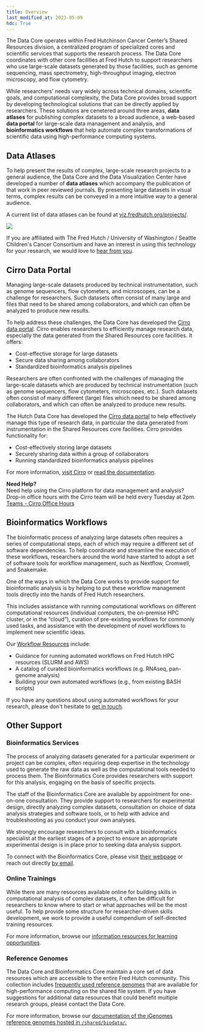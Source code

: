 ```yaml
---
title: Overview
last_modified_at: 2023-05-09
hdc: True
---
```


The Data Core operates within Fred Hutchinson Cancer Center’s Shared Resources division,
a centralized program of specialized cores and scientific services that supports the
research process. The Data Core coordinates with other core facilities at Fred Hutch
to support researchers who use large-scale datasets generated by those facilities,
such as genome sequencing, mass spectrometry, high-throughput imaging, electron
microscopy, and flow cytometry.

While researchers’ needs vary widely across technical domains, scientific goals, and
computational complexity, the Data Core provides broad support by developing
technological solutions that can be directly applied by researchers.
These solutions are cenetered around three areas,
**data atlases** for publishing complex datasets to a broad audience,
a web-based **data portal** for large-scale data management and analysis,
and **bioinformatics workflows** that help automate complex
transformations of scientific data using high-performance computing systems.

## Data Atlases

To help present the results of complex, large-scale research projects to a general audience,
the Data Core and the Data Visualization Center have developed a number of **data atlases**
which accompany the publication of that work in peer reviewed journals.
By presenting large datasets in visual terms, complex results can be conveyed in a
more intuitive way to a general audience.

A current list of data atlases can be found at
[viz.fredhutch.org/projects/](https://viz.fredhutch.org/projects/).

![](/hdc/assets/data-atlases-screenshot.png)

If you are affiliated with The Fred Hutch / University of Washington / Seattle Children's Cancer Consortium
and have an interest in using this technology for your research, we would love to [hear from you](mailto:viz@fredhutch.org).

## Cirro Data Portal

Managing large-scale datasets produced by technical instrumentation, such as genome sequencers,
flow cytometers, and microscopes, can be a challenge for researchers. Such datasets often
consist of many large and files that need to be shared among collaborators, and which can
often be analyzed to produce new results.

To help address these challenges, the Data Core has developed the [Cirro data portal](https://cirro.bio).
Cirro enables researchers to efficiently manage research data, especially the data
generated from the Shared Resources core facilities. It offers:

- Cost-effective storage for large datasets
- Secure data sharing among collaborators
- Standardized bioinformatics analysis pipelines

Researchers are often confronted with the challenges of managing the large-scale datasets
which are produced by technical instrumentation (such as genome sequencers, flow cytometers,
microscopes, etc.).
Such datasets often consist of many different (large) files which need to be shared
among collaborators, and which can often be analyzed to produce new results.

The Hutch Data Core has developed the [Cirro data portal](https://cirro.bio) to help effectively
manage this type of research data, in particular the data generated from instrumentation
in the Shared Resources core facilities. Cirro provides functionality for:

- Cost-effectively storing large datasets
- Securely sharing data within a group of collaborators
- Running standardized bioinformatics analysis pipelines

For more information, [visit Cirro](https://data-portal.io/) or
[read the documentation](https://docs.data-portal.io/).

**Need Help?**  
Need help using the Cirro platform for data management and analysis?
Drop-in office hours with the Cirro team will be held every Tuesday at 2pm.
[Teams - Cirro Office Hours](https://teams.microsoft.com/l/message/19:c505778d20754d3fb7986ac7a9332481@thread.skype/1682457978043)

## Bioinformatics Workflows

The bioinformatic process of analyzing large datasets often requires a series of computational steps,
each of which may require a different set of software dependencies.
To help coordinate and streamline the execution of these workflows,
researchers around the world have started to adopt a set of software tools for workflow management,
such as Nextflow, Cromwell, and Snakemake.

One of the ways in which the Data Core works to provide support for bioinformatic analysis is by
helping to put these workflow management tools directly into the hands of Fred Hutch researchers.

This includes assistance with running computational workflows on different computational resources
(individual computers, the on-premise HPC cluster, or in the “cloud”),
curation of pre-existing workflows for commonly used tasks, and assistance with the development of
novel workflows to implement new scientific ideas.

Our [Workflow Resources](/hdc/hdc_workflows) include:
- Guidance for running automated workflows on Fred Hutch HPC resources (SLURM and AWS)
- A catalog of curated bioinformatics workflows (e.g. RNAseq, pan-genome analysis)
- Building your own automated workflows (e.g., from existing BASH scripts)

If you have any questions about using automated workflows for your research, please don't hesitate
to [get in touch](mailto:hutchdatacore@fredhutch.org).

## Other Support

### Bioinformatics Services

The process of analyzing datasets generated for a particular experiment or project can be complex, often requiring deep expertise in the technology used to generate the raw data as well as the computational tools needed to process them. The Bioinformatics Core provides researchers with support for this analysis, engaging on the basis of specific projects.

The staff of the Bioinformatics Core are available by appointment for one-on-one consultation.
They provide support to researchers for experimental design, directly analyzing complex datasets, consultation on choice of data analysis strategies and software tools, or to help with advice and troubleshooting as you conduct your own analyses.

We strongly encourage researchers to consult with a bioinformatics specialist at the earliest stages of a project to ensure an appropriate experimental design is in place prior to seeking data analysis support. 

To connect with the Bioinformatics Core, please visit [their webpage](https://www.fredhutch.org/en/research/shared-resources/core-facilities/genomics-bioinformatics/bioinformatics-services.html) or reach out directly [by email](mailto:bioinformatics@fredhutch.org).

### Online Trainings

While there are many resources available online for building skills in computational analysis of
complex datasets, it often be difficult for researchers to know where to start or what approaches
will be the most useful. To help provide some structure for researcher-driven skills development,
we work to provide a useful compendium of self-directed training resources.

For more information, browse our [information resources for learning opportunities](/hdc/hdc_training).

### Reference Genomes 

The Data Core and Bioinformatics Core maintain a core set of
data resources which are accessible to the entire Fred Hutch
community. This collection includes [frequently used reference genomes](/hdc/hdc_refgenomes)
that are available for high-performance computing on the shared file system.
If you have suggestions for additional  data resources that could benefit
multiple research groups, please contact the Data Core.

For more information, browse our [documentation of the iGenomes reference genomes hosted in `/shared/biodata/`.](/hdc/hdc_refgenomes)
